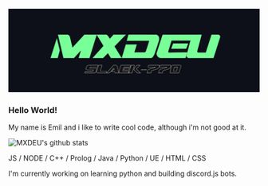 ![Design and Development](https://github.com/MXDEU/MXDEU/blob/main/bannerneu.png)

### Hello World! 
My name is Emil and i like to write cool code, although i'm not good at it.  

![MXDEU's github stats](https://github-readme-stats.vercel.app/api?username=MXDEU&show_icons=true&hide=contribs,issues&theme=dark&count_private=true)

JS / NODE / C++ / Prolog / Java / Python / UE / HTML / CSS

I'm currently working on learning python and building discord.js bots.
